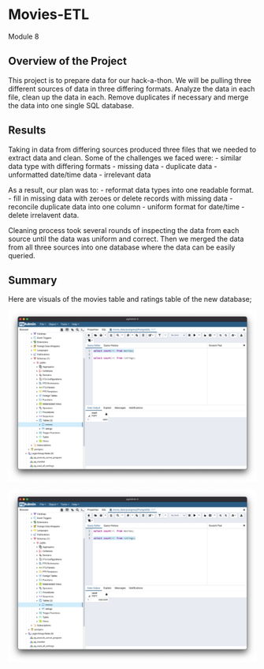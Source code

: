 # Movies-ETL
Module 8

## Overview of the Project
This project is to prepare data for our hack-a-thon. We will be pulling three different sources of data
in three differing formats. Analyze the data in each file, clean up the data in each. Remove duplicates if
necessary and merge the data into one single SQL database.

## Results
Taking in data from differing sources produced three files that we needed to extract data and clean.
Some of the challenges we faced were:
	- similar data type with differing formats
	- missing data
	- duplicate data
	- unformatted date/time data
	- irrelevant data
	
As a result, our plan was to:
	- reformat data types into one readable format.
	- fill in missing data with zeroes or delete records with missing data
	- reconcile duplicate data into one column
	- uniform format for date/time
	- delete irrelavent data.
	
Cleaning process took several rounds of inspecting the data from each source until the data
was uniform and correct. Then we merged the data from all three sources into one database where 
the data can be easily queried.

## Summary

Here are visuals of the movies table and ratings table of the new database;

![Movies table query](Resources/movies_query.png)

![Ratings table query](Resources/ratings_query.png)